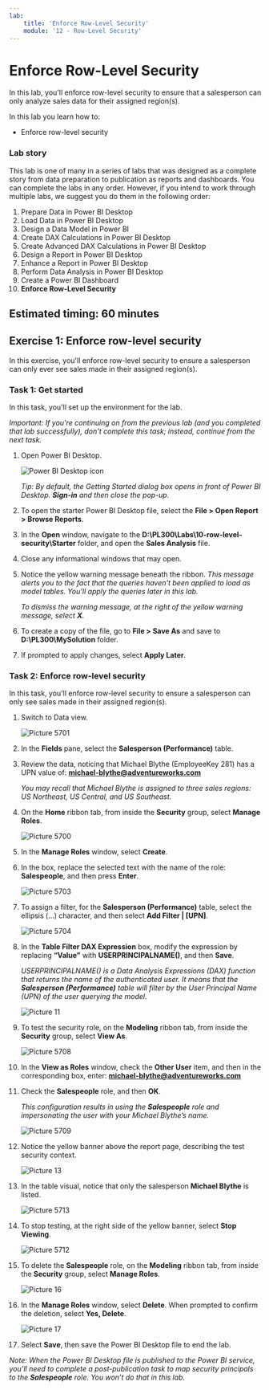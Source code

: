 ```yaml
---
lab:
    title: 'Enforce Row-Level Security'
    module: '12 - Row-Level Security'
---
```



# **Enforce Row-Level Security**

In this lab, you'll enforce row-level security to ensure that a salesperson can only analyze sales data for their assigned region(s).

In this lab you learn how to:

- Enforce row-level security

### **Lab story**

This lab is one of many in a series of labs that was designed as a complete story from data preparation to publication as reports and dashboards. You can complete the labs in any order. However, if you intend to work through multiple labs, we suggest you do them in the following order:

1. Prepare Data in Power BI Desktop
1. Load Data in Power BI Desktop
1. Design a Data Model in Power BI
1. Create DAX Calculations in Power BI Desktop
1. Create Advanced DAX Calculations in Power BI Desktop
1. Design a Report in Power BI Desktop
1. Enhance a Report in Power BI Desktop
1. Perform Data Analysis in Power BI Desktop
1. Create a Power BI Dashboard
1. **Enforce Row-Level Security**

## Estimated timing: 60 minutes

## **Exercise 1: Enforce row-level security**

In this exercise, you'll enforce row-level security to ensure a salesperson can only ever see sales made in their assigned region(s).

### **Task 1: Get started**

In this task, you'll set up the environment for the lab.

*Important: If you're continuing on from the previous lab (and you completed that lab successfully), don't complete this task; instead, continue from the next task.*

1. Open Power BI Desktop.

    ![Power BI Desktop icon](Linked_image_Files/02-load-data-with-power-query-in-power-bi-desktop_image1.png)

    *Tip: By default, the Getting Started dialog box opens in front of Power BI Desktop. **Sign-in** and then close the pop-up.*

1. To open the starter Power BI Desktop file, select the **File > Open Report > Browse Reports**.

1. In the **Open** window, navigate to the **D:\PL300\Labs\10-row-level-security\Starter** folder, and open the **Sales Analysis** file.

1. Close any informational windows that may open.

1. Notice the yellow warning message beneath the ribbon. *This message alerts you to the fact that the queries haven't been applied to load as model tables. You’ll apply the queries later in this lab.*
    
	*To dismiss the warning message, at the right of the yellow warning message, select **X**.*

1. To create a copy of the file, go to **File > Save As** and save to **D:\PL300\MySolution** folder.

1. If prompted to apply changes, select **Apply Later**.

### **Task 2: Enforce row-level security**

In this task, you'll enforce row-level security to ensure a salesperson can only see sales made in their assigned region(s).

1. Switch to Data view.

   ![Picture 5701](Linked_image_Files/04-configure-data-model-in-power-bi-desktop-advanced_image20.png)

1. In the **Fields** pane, select the **Salesperson (Performance)** table.


1. Review the data, noticing that Michael Blythe (EmployeeKey 281) has a UPN value of: **michael-blythe@adventureworks.com**
    
	*You may recall that Michael Blythe is assigned to three sales regions: US Northeast, US Central, and US Southeast.*

1. On the **Home** ribbon tab, from inside the **Security** group, select **Manage Roles**.

    ![Picture 5700](Linked_image_Files/04-configure-data-model-in-power-bi-desktop-advanced_image21.png)

1. In the **Manage Roles** window, select **Create**.

1. In the box, replace the selected text with the name of the role: **Salespeople**, and then press **Enter**.

   ![Picture 5703](Linked_image_Files/04-configure-data-model-in-power-bi-desktop-advanced_image23.png)

1. To assign a filter, for the **Salesperson (Performance)** table, select the ellipsis (…) character, and then select **Add Filter \| [UPN]**.

   ![Picture 5704](Linked_image_Files/04-configure-data-model-in-power-bi-desktop-advanced_image24.png)

1. In the **Table Filter DAX Expression** box, modify the expression by replacing **“Value”** with **USERPRINCIPALNAME()**, and then **Save**.
    
	*USERPRINCIPALNAME() is a Data Analysis Expressions (DAX) function that returns the name of the authenticated user. It means that the **Salesperson (Performance)** table will filter by the User Principal Name (UPN) of the user querying the model.*

   ![Picture 11](Linked_image_Files/04-configure-data-model-in-power-bi-desktop-advanced_image25.png)

1. To test the security role, on the **Modeling** ribbon tab, from inside the **Security** group, select **View As**.

   ![Picture 5708](Linked_image_Files/04-configure-data-model-in-power-bi-desktop-advanced_image27.png)

1. In the **View as Roles** window, check the **Other User** item, and then in the corresponding box, enter: **michael-blythe@adventureworks.com**

1. Check the **Salespeople** role, and then **OK**.
    
	*This configuration results in using the **Salespeople** role and impersonating the user with your Michael Blythe’s name.*

   ![Picture 5709](Linked_image_Files/04-configure-data-model-in-power-bi-desktop-advanced_image28.png)

1. Notice the yellow banner above the report page, describing the test security context.

   ![Picture 13](Linked_image_Files/04-configure-data-model-in-power-bi-desktop-advanced_image30.png)

1. In the table visual, notice that only the salesperson **Michael Blythe** is listed.

   ![Picture 5713](Linked_image_Files/04-configure-data-model-in-power-bi-desktop-advanced_image31.png)

1. To stop testing, at the right side of the yellow banner, select **Stop Viewing**.

   ![Picture 5712](Linked_image_Files/04-configure-data-model-in-power-bi-desktop-advanced_image32.png)

1. To delete the **Salespeople** role, on the **Modeling** ribbon tab, from inside the **Security** group, select **Manage Roles**.

   ![Picture 16](Linked_image_Files/04-configure-data-model-in-power-bi-desktop-advanced_image33.png)

1. In the **Manage Roles** window, select **Delete**. When prompted to confirm the deletion, select **Yes, Delete**.

   ![Picture 17](Linked_image_Files/04-configure-data-model-in-power-bi-desktop-advanced_image34.png)

1. Select **Save**, then save the Power BI Desktop file to end the lab.

*Note: When the Power BI Desktop file is published to the Power BI service, you’ll need to complete a post-publication task to map security principals to the **Salespeople** role. You won’t do that in this lab.*
